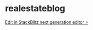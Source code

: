 # realestateblog

[Edit in StackBlitz next generation editor ⚡️](https://stackblitz.com/~/github.com/Deniscartin/realestateblog)